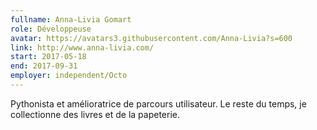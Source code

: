 ```yaml
---
fullname: Anna-Livia Gomart
role: Développeuse
avatar: https://avatars3.githubusercontent.com/Anna-Livia?s=600
link: http://www.anna-livia.com/
start: 2017-05-18
end: 2017-09-31
employer: independent/Octo
---
```


Pythonista et amélioratrice de parcours utilisateur. Le reste du temps, je collectionne des livres et de la papeterie.
